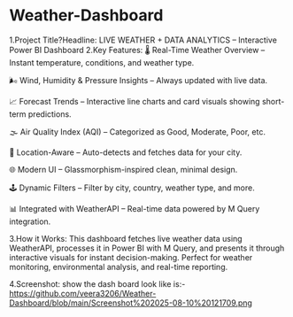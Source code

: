 # Weather-Dashboard
1.Project Title?Headline:
LIVE WEATHER + DATA ANALYTICS – Interactive Power BI Dashboard
2.Key Features:
🌡 Real-Time Weather Overview – Instant temperature, conditions, and weather type.

🌬 Wind, Humidity & Pressure Insights – Always updated with live data.

📈 Forecast Trends – Interactive line charts and card visuals showing short-term predictions.

🌫 Air Quality Index (AQI) – Categorized as Good, Moderate, Poor, etc.

📍 Location-Aware – Auto-detects and fetches data for your city.

🌐 Modern UI – Glassmorphism-inspired clean, minimal design.

🕹 Dynamic Filters – Filter by city, country, weather type, and more.

📊 Integrated with WeatherAPI – Real-time data powered by M Query integration.

3.How it Works:
This dashboard fetches live weather data using WeatherAPI, processes it in Power BI with M Query, and presents it through interactive visuals for instant decision-making. Perfect for weather monitoring, environmental analysis, and real-time reporting.

4.Screenshot:
show the dash board look like is:-https://github.com/veera3206/Weather-Dashboard/blob/main/Screenshot%202025-08-10%20121709.png
